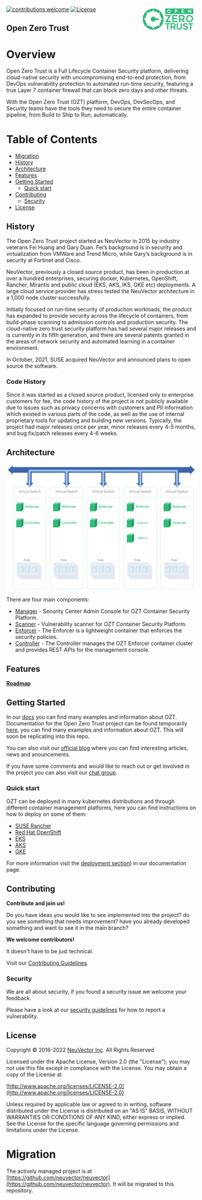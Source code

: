 [![contributions welcome](https://img.shields.io/badge/contributions-welcome-green.svg?style=flat)](../CONTRIBUTING.md)
[![License](https://img.shields.io/badge/License-Apache%202.0-blue.svg)](http://www.apache.org/licenses/LICENSE-2.0)
<img align="right" src="https://github.com/openzerotrust/.github/blob/main/images/OpenZeroTrustLogo_Green2.png" width="150px" />

## Open Zero Trust

# Overview

Open Zero Trust is a Full Lifecycle Container Security platform, delivering cloud-native security with uncompromising end-to-end protection, from DevOps vulnerability protection to automated run-time security, featuring a true Layer 7 container firewall that can block zero days and other threats.

With the Open Zero Trust (OZT) platform, DevOps, DevSecOps, and Security teams have the tools they need to secure the entire container pipeline, from Build to Ship to Run, automatically.

# Table of Contents

- [Migration](#Migration)
- [History](#History)
- [Architecture](#Architecture)
- [Features](#Features)
- [Getting Started](#Getting-Started)
  - [Quick start](#Quick-start)
- [Contributing](#Contributing)
  - [Security](#Security)
- [License](#License)


## History

The Open Zero Trust project started as NeuVector in 2015 by industry veterans Fei Huang and Gary Duan. Fei’s background is in security and virtualization from VMWare and Trend Micro, while Gary’s background is in security at Fortinet and Cisco.

NeuVector, previously a closed source product, has been in production at over a hundred enterprises, securing docker, Kubernetes, OpenShift, Rancher, Mirantis and public cloud (EKS, AKS, IKS, GKE etc) deployments. 
A large cloud service provider has stress tested the NeuVector architecture in a 1,000 node cluster successfully. 

Initially focused on run-time security of production workloads, the product has expanded to provide security across the lifecycle of containers, from build-phase scanning to admission controls and production security. The cloud-native zero trust security platform has had several major releases and is currently in its fifth generation, and there are several patents granted in the areas of network security and automated learning in a container environment.

In October, 2021, SUSE acquired NeuVector and announced plans to open source the software.

### Code History
Since it was started as a closed source product, licensed only to enterprise customers for fee, the code history of the project is not publicly available due to issues such as privacy concerns with customers and PII information which existed in various parts of the code, as well as the use of internal proprietary tools for updating and building new versions. Typically, the project had major releases once per year, minor releases every 4-5 months, and bug fix/patch releases every 4-6 weeks.


## Architecture

<img align="center" src="https://github.com/openzerotrust/.github/blob/main/images/ozt_arch.png" alt="Neuvector_architecture" />


There are four main components:

+ [Manager](https://github.com/openzerotrust/manager) - Security Center Admin Console for OZT Container Security Platform.
+ [Scanner](https://github.com/openzerotrust/scanner) - Vulnerability scanner for OZT Container Security Platform.
+ [Enforcer](https://github.com/openzerotrust/openzerotrust) - The Enforcer is a lightweight container that enforces the security policies.
+ [Controller](https://github.com/openzerotrust/openzerotrust) - The Controller manages the OZT Enforcer container cluster and provides REST APIs for the management console.



## Features


**[Roadmap](https://github.com/openzerotrust/docs/blob/main/ROADMAP.md)**


## Getting Started

In our [docs](https://open-docs.neuvector.com) you can find many examples and information about OZT.
Documentation for the Open Zero Trust project can be found temporarily [here](https://open-docs.neuvector.com), you can find many examples and information about OZT. This will soon be replicating into this repo.

You can also visit our [official blog](https://blog.neuvector.com/article) where you can find interesting articles, news and anouncements.


If you have some comments and would like to reach out or get involved in the project you can also visit our [chat group]().



### Quick start

OZT can be deployed in many kubernetes distributions and through different container management platforms, here you can find instructions on how to deploy on some of them:
+ [SUSE Rancher](https://open-docs.neuvector.com/deploying/rancher)
+ [Red Hat OpenShift](https://open-docs.neuvector.com/deploying/openshift)
+ [EKS](https://open-docs.neuvector.com/deploying/publick8s)
+ [AKS](https://open-docs.neuvector.com/deploying/publick8s)
+ [GKE](https://open-docs.neuvector.com/deploying/publick8s)

For more information visit the [deployment section](https://open-docs.neuvector.com/deploying/production#planning-deployments)) in our documentation page.



## Contributing

**Contribute and join us!**

Do you have ideas you would like to see implemented into the project? do you see something that needs improvement? have you already developed something and want to see it in the main branch? 


**We welcome contributors!**


It doesn't have to be just technical.


Visit our [Contributing Guidelines](https://github.com/openzerotrust/docs/blob/main/CONTRIBUTING.md).


### Security


We are all about security, if you found a security issue we welcome your feedback.


Please have a look at our [security guidelines](https://github.com/openzerotrust/docs/blob/main/SECURITY.md) for how to report a vulnerability.



## License

Copyright © 2016-2022 [NeuVector Inc](https://neuvector.com). All Rights Reserved

Licensed under the Apache License, Version 2.0 (the "License");
you may not use this file except in compliance with the License.
You may obtain a copy of the License at

[http://www.apache.org/licenses/LICENSE-2.0](http://www.apache.org/licenses/LICENSE-2.0)

Unless required by applicable law or agreed to in writing, software
distributed under the License is distributed on an "AS IS" BASIS,
WITHOUT WARRANTIES OR CONDITIONS OF ANY KIND, either express or implied.
See the License for the specific language governing permissions and
limitations under the License.

# Migration

The actively managed project is at [https://github.com/neuvector/neuvector](https://github.com/neuvector/neuvector). It will be migrated to this repository.
